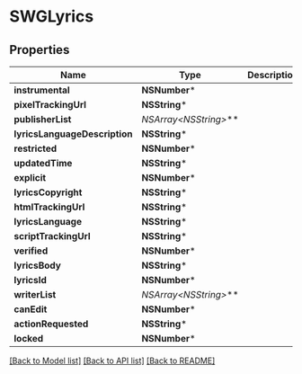 # SWGLyrics

## Properties
Name | Type | Description | Notes
------------ | ------------- | ------------- | -------------
**instrumental** | **NSNumber*** |  | [optional] 
**pixelTrackingUrl** | **NSString*** |  | [optional] 
**publisherList** | **NSArray&lt;NSString*&gt;*** |  | [optional] 
**lyricsLanguageDescription** | **NSString*** |  | [optional] 
**restricted** | **NSNumber*** |  | [optional] 
**updatedTime** | **NSString*** |  | [optional] 
**explicit** | **NSNumber*** |  | [optional] 
**lyricsCopyright** | **NSString*** |  | [optional] 
**htmlTrackingUrl** | **NSString*** |  | [optional] 
**lyricsLanguage** | **NSString*** |  | [optional] 
**scriptTrackingUrl** | **NSString*** |  | [optional] 
**verified** | **NSNumber*** |  | [optional] 
**lyricsBody** | **NSString*** |  | [optional] 
**lyricsId** | **NSNumber*** |  | [optional] 
**writerList** | **NSArray&lt;NSString*&gt;*** |  | [optional] 
**canEdit** | **NSNumber*** |  | [optional] 
**actionRequested** | **NSString*** |  | [optional] 
**locked** | **NSNumber*** |  | [optional] 

[[Back to Model list]](../README.md#documentation-for-models) [[Back to API list]](../README.md#documentation-for-api-endpoints) [[Back to README]](../README.md)


